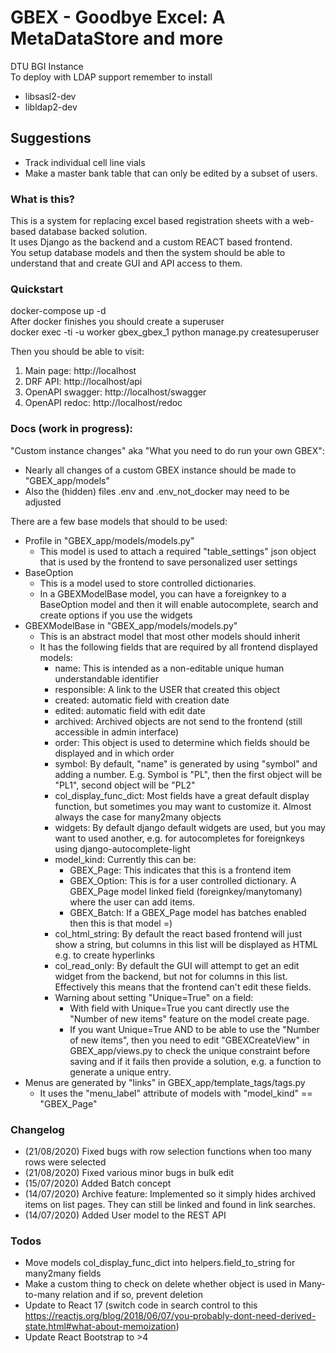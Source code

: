 # GBEX - Goodbye Excel: A MetaDataStore and more

DTU BGI Instance  
To deploy with LDAP support remember to install
* libsasl2-dev  
* libldap2-dev  


## Suggestions
* Track individual cell line vials
* Make a master bank table that can only be edited by a subset of users.

### What is this?
This is a system for replacing excel based registration sheets with a web-based database backed solution.  
It uses Django as the backend and a custom REACT based frontend.   
You setup database models and then the system should be able to understand that and create GUI and API access to them.

### Quickstart
docker-compose up -d  
After docker finishes you should create a superuser  
docker exec -ti -u worker gbex_gbex_1 python manage.py createsuperuser  
  
Then you should be able to visit:
   1) Main page: http://localhost
   2) DRF API: http://localhost/api
   3) OpenAPI swagger: http://localhost/swagger
   4) OpenAPI redoc: http://localhost/redoc

### Docs (work in progress):
"Custom instance changes" aka "What you need to do run your own GBEX":
  * Nearly all changes of a custom GBEX instance should be made to "GBEX_app/models"
  * Also the (hidden) files .env and .env_not_docker may need to be adjusted  

There are a few base models that should to be used:
* Profile in "GBEX_app/models/models.py"
  * This model is used to attach a required "table_settings" json object that is used by the frontend to save personalized user settings
* BaseOption
  * This is a model used to store controlled dictionaries.
  * In a GBEXModelBase model, you can have a foreignkey to a BaseOption model and then it will enable autocomplete, search and create options if you use the widgets
* GBEXModelBase in "GBEX_app/models/models.py"
  * This is an abstract model that most other models should inherit
  * It has the following fields that are required by all frontend displayed models:
    * name: This is intended as a non-editable unique human understandable identifier
    * responsible: A link to the USER that created this object
	* created: automatic field with creation date
	* edited: automatic field with edit date
	* archived: Archived objects are not send to the frontend (still accessible in admin interface)
	* order: This object is used to determine which fields should be displayed and in which order
	* symbol: By default, "name" is generated by using "symbol" and adding a number. E.g. Symbol is "PL", then the first object will be "PL1", second object will be "PL2"
	* col_display_func_dict: Most fields have a great default display function, but sometimes you may want to customize it. Almost always the case for many2many objects
	* widgets: By default django default widgets are used, but you may want to used another, e.g. for autocompletes for foreignkeys using django-autocomplete-light
	* model_kind: Currently this can be:
	   * GBEX_Page: This indicates that this is a frontend item
	   * GBEX_Option: This is for a user controlled dictionary. A GBEX_Page model linked field (foreignkey/manytomany) where the user can add items.
	   * GBEX_Batch: If a GBEX_Page model has batches enabled then this is that model =) 
	* col_html_string: By default the react based frontend will just show a string, but columns in this list will be displayed as HTML e.g. to create hyperlinks
	* col_read_only: By default the GUI will attempt to get an edit widget from the backend, but not for columns in this list. Effectively this means that the frontend can't edit these fields.
	* Warning about setting "Unique=True" on a field:
	  * With field with Unique=True you cant directly use the "Number of new items" feature on the model create page.
	  * If you want Unique=True AND to be able to use the "Number of new items", then you need to edit "GBEXCreateView" in GBEX_app/views.py to check the unique constraint before saving and if it fails then provide a solution, e.g. a function to generate a unique entry. 
* Menus are generated by "links" in GBEX_app/template_tags/tags.py 
  * It uses the "menu_label" attribute of models with "model_kind" == "GBEX_Page"


### Changelog
* (21/08/2020) Fixed bugs with row selection functions when too many rows were selected
* (21/08/2020) Fixed various minor bugs in bulk edit
* (15/07/2020) Added Batch concept
* (14/07/2020) Archive feature: Implemented so it simply hides archived items on list pages. They can still be linked and found in link searches.
* (14/07/2020) Added User model to the REST API

### Todos
* Move models col_display_func_dict into helpers.field_to_string for many2many fields
* Make a custom thing to check on delete whether object is used in Many-to-many relation and if so, prevent deletion
* Update to React 17 (switch code in search control to this https://reactjs.org/blog/2018/06/07/you-probably-dont-need-derived-state.html#what-about-memoization)
* Update React Bootstrap to >4